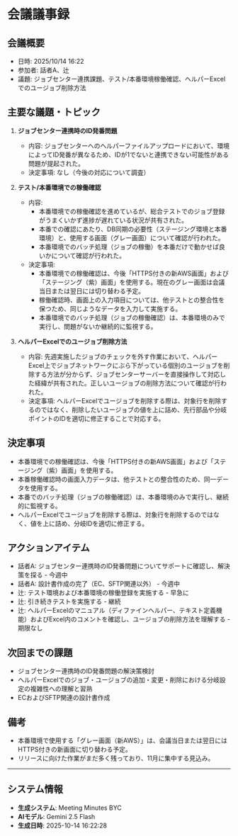 # 会議議事録

## 会議概要
- 日時: 2025/10/14 16:22
- 参加者: 話者A、辻
- 議題: ジョブセンター連携課題、テスト/本番環境稼働確認、ヘルパーExcelでのユージョブ削除方法

## 主要な議題・トピック
1.  **ジョブセンター連携時のID発番問題**
    - 内容: ジョブセンターへのヘルパーファイルアップロードにおいて、環境によってID発番が異なるため、IDが1でないと連携できない可能性がある問題が提起された。
    - 決定事項: なし（今後の対応について調査）

2.  **テスト/本番環境での稼働確認**
    - 内容:
        - 本番環境での稼働確認を進めているが、総合テストでのジョブ登録がうまくいかず進捗が遅れている状況が共有された。
        - 本番での確認にあたり、DB同期の必要性（ステージング環境と本番環境）と、使用する画面（グレー画面）について確認が行われた。
        - 本番環境でのバッチ処理（ジョブの稼働）を本番だけで動かせば良いかについて確認が行われた。
    - 決定事項:
        - 本番環境での稼働確認は、今後「HTTPS付きの新AWS画面」および「ステージング（紫）画面」を使用する。現在のグレー画面は会議当日または翌日には切り替わる予定。
        - 稼働確認時、画面上の入力項目については、他テストとの整合性を保つため、同じようなデータを入力して実施する。
        - 本番環境でのバッチ処理（ジョブの稼働確認）は、本番環境のみで実行し、問題がないか継続的に監視する。

3.  **ヘルパーExcelでのユージョブ削除方法**
    - 内容: 先週実施したジョブのチェックを外す作業において、ヘルパーExcel上でジョブネットワークにぶら下がっている個別のユージョブを削除する方法が分からず、ジョブセンターサーバーを直接操作して対応した経緯が共有された。正しいユージョブの削除方法について確認が行われた。
    - 決定事項: ヘルパーExcelでユージョブを削除する際は、対象行を削除するのではなく、削除したいユージョブの値を上に詰め、先行部品や分岐ポイントのIDを適切に修正することで対応する。

## 決定事項
- 本番環境での稼働確認は、今後「HTTPS付きの新AWS画面」および「ステージング（紫）画面」を使用する。
- 本番稼働確認時の画面入力データは、他テストとの整合性のため、同一データを使用する。
- 本番でのバッチ処理（ジョブの稼働確認）は、本番環境のみで実行し、継続的に監視する。
- ヘルパーExcelでユージョブを削除する際は、対象行を削除するのではなく、値を上に詰め、分岐IDを適切に修正する。

## アクションアイテム
- 話者A: ジョブセンター連携時のID発番問題についてサポートに確認し、解決策を探る - 今週中
- 話者A: 設計書作成の完了（EC、SFTP関連以外） - 今週中
- 辻: テスト環境および本番環境の稼働登録を実施する - 早急に
- 辻: 引き続きテストを実施する - 継続
- 辻: ヘルパーExcelのマニュアル（ディファインヘルパー、テキスト定義機能）およびExcel内のコメントを確認し、ユージョブの削除方法を理解する - 期限なし

## 次回までの課題
- ジョブセンター連携時のID発番問題の解決策検討
- ヘルパーExcelでのジョブ・ユージョブの追加・変更・削除における分岐設定の複雑性への理解と習熟
- ECおよびSFTP関連の設計書作成

## 備考
- 本番環境で使用する「グレー画面（新AWS）」は、会議当日または翌日にはHTTPS付きの新画面に切り替わる予定。
- リリースに向けた作業がまだ多く残っており、11月に集中する見込み。

---

## システム情報

- **生成システム**: Meeting Minutes BYC
- **AIモデル**: Gemini 2.5 Flash
- **生成日時**: 2025-10-14 16:22:28

